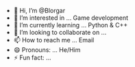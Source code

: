 - 👋 Hi, I’m @Blorgar
- 👀 I’m interested in ... Game development
- 🌱 I’m currently learning ... Python & C++
- 💞️ I’m looking to collaborate on ... 
- 📫 How to reach me ... Email
- 😄 Pronouns: ... He/Him
- ⚡ Fun fact: ... 

<!---
Blorgar/Blorgar is a ✨ special ✨ repository because its `README.md` (this file) appears on your GitHub profile.
You can click the Preview link to take a look at your changes.
--->
